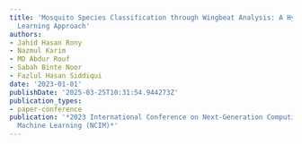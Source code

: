 ```yaml
---
title: 'Mosquito Species Classification through Wingbeat Analysis: A Hybrid Machine
  Learning Approach'
authors:
- Jahid Hasan Rony
- Nazmul Karim
- MD Abdur Rouf
- Sabah Binte Noor
- Fazlul Hasan Siddiqui
date: '2023-01-01'
publishDate: '2025-03-25T10:31:54.944273Z'
publication_types:
- paper-conference
publication: '*2023 International Conference on Next-Generation Computing, IoT and
  Machine Learning (NCIM)*'
---
```

